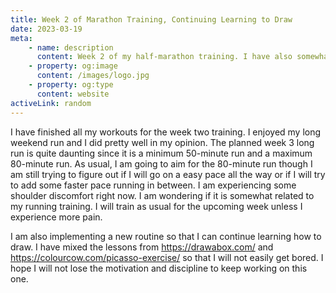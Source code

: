 ```yaml
---
title: Week 2 of Marathon Training, Continuing Learning to Draw
date: 2023-03-19
meta:
    - name: description
      content: Week 2 of my half-marathon training. I have also somewhat a new renewed interest in drawing.
    - property: og:image
      content: /images/logo.jpg
    - property: og:type
      content: website
activeLink: random
---
```


<script setup>
import BlogPost from './.vitepress/theme/components/BlogPost.vue';
</script>

<BlogPost>
  <div>

I have finished all my workouts for the week two training. I enjoyed my long weekend run and I did pretty well in my opinion. The planned week 3 long run is quite daunting since it is a minimum 50-minute run and a maximum 80-minute run. As usual, I am going to aim for the 80-minute run though I am still trying to figure out if I will go on a easy pace all the way or if I will try to add some faster pace running in between. I am experiencing some shoulder discomfort right now. I am wondering if it is somewhat related to my running training. I will train as usual for the upcoming week unless I experience more pain.

I am also implementing a new routine so that I can continue learning how to draw. I have mixed the lessons from https://drawabox.com/ and https://colourcow.com/picasso-exercise/ so that I will not easily get bored. I hope I will not lose the motivation and discipline to keep working on this one.

  </div>
</BlogPost>

